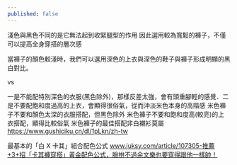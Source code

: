 ```yaml
---
published: false
---
```

淺色與黑色不同的是它無法起到收緊腿型的作用
因此選用較為寬鬆的褲子，不僅可以提高全身穿搭的層次感

當褲子的顏色較淺時，我們可以選用深色的上衣與深色的鞋子與褲子形成明顯的黑白對比。

vs

一是不能配特別深色的衣服(黑色除外)，那樣反差太強，會有頭重腳輕的感覺．二是不要配飽和度過高的上衣，會顯得很俗氣，從而沖淡米色本身的高階感
米色褲子不要和顏色太深的衣服搭配，但黑色除外
米色褲子不要和飽和度高(較亮)的上衣搭配，顯得比較俗氣
米色褲子的最佳搭配非白襯衫莫屬
  https://www.gushiciku.cn/dl/1pLkn/zh-tw
  
最基本的「白 X 卡其」組合配色公式
  www.juksy.com/article/107305-推薦+3+招「卡其褲穿搭」黃金配色公式，臉拚不過余文樂也要穿得跟他一樣帥！